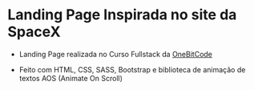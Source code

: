 # Landing Page Inspirada no site da SpaceX

-   Landing Page realizada no Curso Fullstack da [OneBitCode](https://onebitcode.com/lp/)

-   Feito com HTML, CSS, SASS, Bootstrap e biblioteca de animação de textos AOS (Animate On Scroll)
